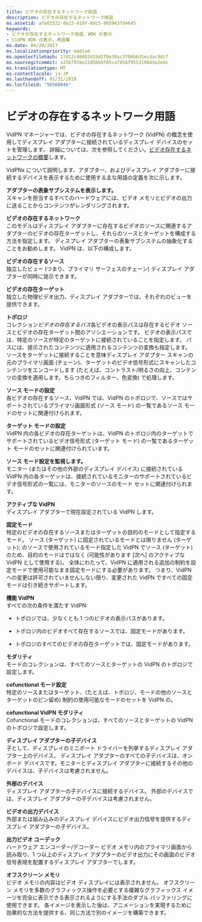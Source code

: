 ```yaml
---
title: ビデオの存在するネットワーク用語
description: ビデオの存在するネットワーク用語
ms.assetid: a7a02522-de13-419f-8dc5-065943fd4645
keywords:
- ビデオが存在するネットワーク用語、WDK の表示
- VidPN WDK の表示、用語集
ms.date: 04/20/2017
ms.localizationpriority: medium
ms.openlocfilehash: 17d12c40803419d2f0e39ac3706bb35ecdac9dcf
ms.sourcegitcommit: a33b7978e22d5bb9f65ca7056f955319049a2e4c
ms.translationtype: MT
ms.contentlocale: ja-JP
ms.lasthandoff: 01/31/2019
ms.locfileid: "56560046"
---
```

# <a name="video-present-network-terminology"></a>ビデオの存在するネットワーク用語


VidPN マネージャーでは、ビデオの存在するネットワーク (VidPN) の概念を使用してディスプレイ アダプターに接続されているディスプレイ デバイスのセットを管理します。 詳細については、次を参照してください。[ビデオ存在するネットワークの概要](introduction-to-video-present-networks.md)します。

VidPNs について説明します、アダプター、およびディスプレイ アダプターに接続するデバイスを表示するために使用する主な用語の定義を次に示します。

<span id="display_adapter_s_presentational_subsystem"></span><span id="DISPLAY_ADAPTER_S_PRESENTATIONAL_SUBSYSTEM"></span>**アダプターの表象サブシステムを表示します。**  
スキャンを担当するすべてのハードウェアには、ビデオ メモリとビデオの出力に送ることからコンテンツがレンダリングされます。

<span id="video_present_network"></span><span id="VIDEO_PRESENT_NETWORK"></span>**ビデオの存在するネットワーク**  
このモデルはディスプレイ アダプターに存在するビデオのソースに関連するアダプターのビデオの存在ターゲットし、それらのソースとターゲットを構成する方法を指定します。 ディスプレイ アダプターの表象サブシステムの抽象化することをお勧めします。 VidPN は、以下の構成します。

<span id="video_present_sources"></span><span id="VIDEO_PRESENT_SOURCES"></span>**ビデオの存在するソース**  
独立したビュー (つまり、プライマリ サーフェスのチェーン) ディスプレイ アダプターが同時に提示できます。

<span id="video_present_targets"></span><span id="VIDEO_PRESENT_TARGETS"></span>**ビデオの存在ターゲット**  
独立した物理ビデオ出力、ディスプレイ アダプターでは、それぞれのビューを提供できます。

<span id="topology"></span><span id="TOPOLOGY"></span>**トポロジ**  
コレクション*ビデオの存在するパス*各ビデオの表示パスは存在するビデオ ソースとビデオの存在ターゲット間のアソシエーションです。 ビデオの表示パスでは、特定のソースが特定のターゲットに接続されていることを指定します。 パスには、提示されたコンテンツに適用されるコンテンツの変換も指定します。 ソースをターゲットに接続することを意味ディスプレイ アダプター スキャンの元のプライマリ画面 (チェーン)、ターゲットのビデオ信号形式にスキャンしたコンテンツをエンコードします (たとえば、コントラスト/明るさの向上、コンテンツの変換を適用します。ちらつきのフィルター、色変換) で処理します。

<span id="source_mode_sets"></span><span id="SOURCE_MODE_SETS"></span>**ソース モードの設定**  
各ビデオの存在するソース、VidPN では、VidPN のトポロジで、ソースではサポートされているプライマリ画面形式 (ソース モード) の一覧であるソース モードのセットに関連付けられます。

<span id="target_mode_sets"></span><span id="TARGET_MODE_SETS"></span>**ターゲット モードの設定**  
VidPN 内の各ビデオの存在ターゲットは、VidPN のトポロジ内のターゲットでサポートされているビデオ信号形式 (ターゲット モード) の一覧であるターゲット モードのセットに関連付けられています。

<span id="monitor_source_mode_sets"></span><span id="MONITOR_SOURCE_MODE_SETS"></span>**ソース モード設定を監視します。**  
モニター (またはその他の外部のディスプレイ デバイス) に接続されている VidPN 内の各ターゲットは、接続されているモニターのサポートされているビデオ信号形式の一覧には、モニターのソースのモード セットに関連付けられます。

<span id="active_VidPN"></span><span id="active_vidpn"></span><span id="ACTIVE_VIDPN"></span>**アクティブな VidPN**  
ディスプレイ アダプターで現在設定されている VidPN します。

<span id="pinned_mode"></span><span id="PINNED_MODE"></span>**固定モード**  
特定のビデオの存在するソースまたはターゲットの目的のモードとして指定するモード。 ソース (ターゲット) に固定されているモードとは限りません (ターゲット); のソースで使用されているモード指定した VidPN でソース (ターゲット) のため、目的のモードはではなく (可能性があります [次へ] のアクティブな VidPN として使用する)。 全体にわたって、VidPN に適用される追加の制約を設定モードで使用可能なまま固定モードにする必要があります。 つまり、VidPN への変更は許可されていませんしない限り、変更された VidPN ですべての固定モードは引き続きサポートします。

<span id="functional_VidPN"></span><span id="functional_vidpn"></span><span id="FUNCTIONAL_VIDPN"></span>**機能 VidPN**  
すべての次の条件を満たす VidPN:

-   トポロジでは、少なくとも 1 つのビデオの表示パスがあります。

-   トポロジ内のビデオすべて存在するソースでは、固定モードがあります。

-   トポロジのすべてのビデオの存在ターゲットでは、固定モードがあります。

<span id="modality"></span><span id="MODALITY"></span>**モダリティ**  
モードのコレクションは、すべてのソースとターゲットの VidPN のトポロジで設定します。

<span id="cofunctional_mode_set"></span><span id="COFUNCTIONAL_MODE_SET"></span>**cofunctional モード設定**  
特定のソースまたはターゲット、(たとえば、トポロジ、モードの他のソースとターゲットのピン留め) 制約の使用可能なモードのセットを VidPN の。

<span id="cofunctional_VidPN_modality"></span><span id="cofunctional_vidpn_modality"></span><span id="COFUNCTIONAL_VIDPN_MODALITY"></span>**cofunctional VidPN モダリティ**  
Cofunctional モードのコレクションは、すべてのソースとターゲットの VidPN のトポロジで設定します。

<span id="child_device_of_the_display_adapter"></span><span id="CHILD_DEVICE_OF_THE_DISPLAY_ADAPTER"></span>**ディスプレイ アダプターの子デバイス**  
子として、ディスプレイのミニポート ドライバーを列挙するディスプレイ アダプター上のデバイス。 ディスプレイ アダプターのすべての子デバイスは、オンボード デバイスです。モニターとディスプレイ アダプターに接続するその他のデバイスは、子デバイスは考慮されません。

<span id="external_device"></span><span id="EXTERNAL_DEVICE"></span>**外部のデバイス**  
ディスプレイ アダプターの子デバイスに接続するデバイス。 外部のデバイスでは、ディスプレイ アダプターの子デバイスは考慮されません。

<span id="video_output_device"></span><span id="VIDEO_OUTPUT_DEVICE"></span>**ビデオの出力デバイス**  
外部または組み込みのディスプレイ デバイスにビデオ出力信号を提供するディスプレイ アダプターの子デバイス。

<span id="video_output_codec"></span><span id="VIDEO_OUTPUT_CODEC"></span>**出力ビデオ コーデック**  
ハードウェア エンコーダー/デコーダー ビデオ メモリ内のプライマリ画面から読み取り、1 つ以上のディスプレイ アダプターのビデオ出力にその画面のビデオ信号表現を配置するディスプレイ アダプターでします。

 
<span id="off_screen_memory"></span><span id="OFF_SCREEN_MEMORY"></span>**オフスクリーン メモリ**  
ビデオ メモリの内容はビデオ ディスプレイには表示されません。 オフスクリーン メモリを多数のグラフィックス操作を必要とする複雑なグラフィックス イメージを完全に表示できる表示されるようにする手法のダブル バッファリングに使用できます。 各イメージを表示した後は、アニメーションを実現するために効果的な方法を提供する、同じ方法で別のイメージを構築できます。





